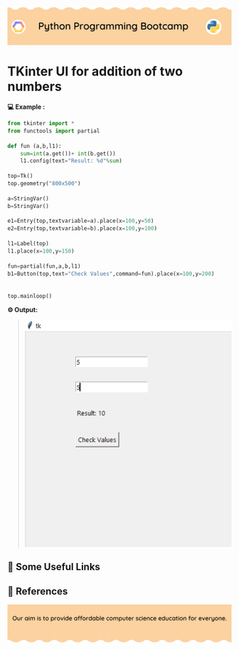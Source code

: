 <!-- HEADER -->
<p align="center">
  <img  src="./../assets/header.png" />
</p>

# TKinter UI for addition of two numbers


**💻 Example :**
```python
from tkinter import *
from functools import partial

def fun (a,b,l1):
    sum=int(a.get())+ int(b.get())
    l1.config(text="Result: %d"%sum)

top=Tk()
top.geometry("800x500")

a=StringVar()
b=StringVar()

e1=Entry(top,textvariable=a).place(x=100,y=50)
e2=Entry(top,textvariable=b).place(x=100,y=100)

l1=Label(top)
l1.place(x=100,y=150)

fun=partial(fun,a,b,l1)
b1=Button(top,text="Check Values",command=fun).place(x=100,y=200)


top.mainloop()

```

**⚙️ Output:**
> ![Output](imgoutput.png)


## 🔗 Some Useful Links

## 📖 References

<!-- FOOTER -->
<p align="center">
  <img  src="./../assets/footer.png" />
</p>  